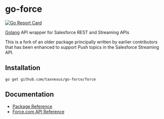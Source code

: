 # go-force

[![Go Report Card](https://goreportcard.com/badge/github.com/taxnexus/go-force)](https://goreportcard.com/report/github.com/taxnexus/go-force)

[Golang](http://golang.org/) API wrapper for Salesforce REST and Streaming APIs

This is a fork of an older package principally written by earlier contributors that has been enhanced to support Push topics in the Salesforce Streaming API.

## Installation

    go get github.com/taxnexus/go-force/force

## Documentation

- [Package Reference](http://godoc.org/github.com/taxnexus/go-force/force)
- [Force.com API Reference](http://www.salesforce.com/us/developer/docs/api_rest/)
